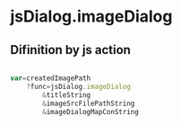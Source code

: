# jsDialog.imageDialog

## Difinition by js action

```js.js

var=createdImagePath
	?func=jsDialog.imageDialog
		&titleString
		&imageSrcFilePathString
		&imageDialogMapConString
```


